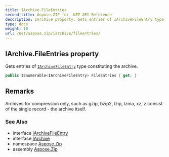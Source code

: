 ```yaml
---
title: IArchive.FileEntries
second_title: Aspose.ZIP for .NET API Reference
description: IArchive property. Gets entries of IArchiveFileEntry type constituting the archive
type: docs
weight: 10
url: /net/aspose.zip/iarchive/fileentries/
---
```

## IArchive.FileEntries property

Gets entries of [`IArchiveFileEntry`](../../iarchivefileentry/) type constituting the archive.

```csharp
public IEnumerable<IArchiveFileEntry> FileEntries { get; }
```

## Remarks

Archives for compression only, such as gzip, bzip2, lzip, lzma, xz, z consist of the single record - the archive itself.

### See Also

* interface [IArchiveFileEntry](../../iarchivefileentry/)
* interface [IArchive](../)
* namespace [Aspose.Zip](../../iarchive/)
* assembly [Aspose.Zip](../../../)



